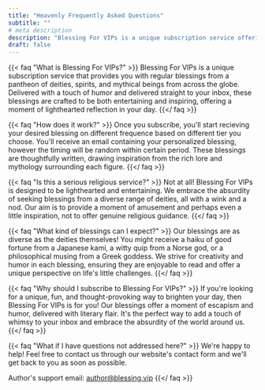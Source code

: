 ```yaml
---
title: "Heavenly Frequently Asked Questions"
subtitle: ""
# meta description
description: "Blessing For VIPs is a unique subscription service offering humorous blessings from a diverse pantheon of deities, spirits, and mythical beings. Delivered straight to your inbox, these blessings are crafted to be both entertaining and inspiring, providing a moment of lighthearted reflection in your day."
draft: false
---
```



{{< faq "What is Blessing For VIPs?" >}}
Blessing For VIPs is a unique subscription service that provides you with regular blessings from a pantheon of deities, spirits, and mythical beings from across the globe. Delivered with a touch of humor and delivered straight to your inbox, these blessings are crafted to be both entertaining and inspiring, offering a moment of lighthearted reflection in your day.
{{</ faq >}}

{{< faq "How does it work?" >}}
Once you subscribe, you'll start recieving your desired blessing on different frequence based on different tier you choose. You'll receive an email containing your personalized blessing, however the timing will be random within certain period. These blessings are thoughtfully written, drawing inspiration from the rich lore and mythology surrounding each figure.
{{</ faq >}}

{{< faq "Is this a serious religious service?" >}}
Not at all! Blessing For VIPs is designed to be lighthearted and entertaining. We embrace the absurdity of seeking blessings from a diverse range of deities, all with a wink and a nod. Our aim is to provide a moment of amusement and perhaps even a little inspiration, not to offer genuine religious guidance.
{{</ faq >}}

{{< faq "What kind of blessings can I expect?" >}}
Our blessings are as diverse as the deities themselves! You might receive a haiku of good fortune from a Japanese kami, a witty quip from a Norse god, or a philosophical musing from a Greek goddess. We strive for creativity and humor in each blessing, ensuring they are enjoyable to read and offer a unique perspective on life's little challenges.
{{</ faq >}}

{{< faq "Why should I subscribe to Blessing For VIPs?" >}}
 If you're looking for a unique, fun, and thought-provoking way to brighten your day, then Blessing For VIPs is for you! Our blessings offer a moment of escapism and humor, delivered with literary flair. It's the perfect way to add a touch of whimsy to your inbox and embrace the absurdity of the world around us.
{{</ faq >}}

{{< faq "What if I have questions not addressed here?" >}}
We're happy to help! Feel free to contact us through our website's contact form and we'll get back to you as soon as possible.

Author's support email: author@blessing.vip
{{</ faq >}}
